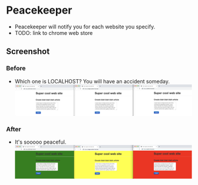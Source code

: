 # Peacekeeper
- Peacekeeper will notify you for each website you specify.
- TODO: link to chrome web store

## Screenshot
### Before
- Which one is LOCALHOST? You will have an accident someday.
![](before.png)

### After
- It's sooooo peaceful.
![](after.png)

